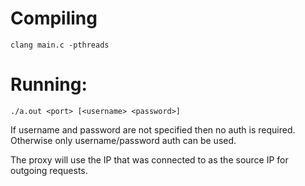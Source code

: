 # Compiling
`clang main.c -pthreads`

# Running:
`./a.out <port> [<username> <password>]`

If username and password are not specified then no auth is required. Otherwise only username/password auth can be used.

The proxy will use the IP that was connected to as the source IP for outgoing requests.

